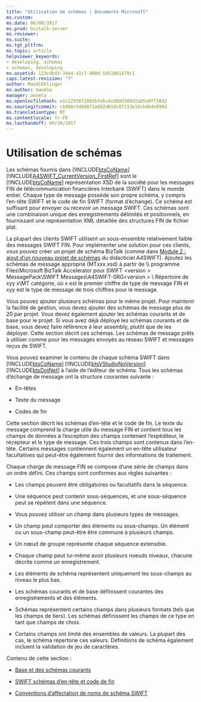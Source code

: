 ```yaml
---
title: "Utilisation de schémas | Documents Microsoft"
ms.custom: 
ms.date: 06/08/2017
ms.prod: biztalk-server
ms.reviewer: 
ms.suite: 
ms.tgt_pltfrm: 
ms.topic: article
helpviewer_keywords:
- developing, schemas
- schemas, developing
ms.assetid: 123c4b43-34e4-41c7-980d-5d518b1479c1
caps.latest.revision: "7"
author: MandiOhlinger
ms.author: mandia
manager: anneta
ms.openlocfilehash: e1c12936f2883bfdbcdcd80d300d2ab5a9ff58d2
ms.sourcegitcommit: cb908c540d8f1a692d01dc8f313e16cb4b4e696d
ms.translationtype: MT
ms.contentlocale: fr-FR
ms.lasthandoff: 09/20/2017
---
```

# <a name="working-with-schemas"></a>Utilisation de schémas
Les schémas fournis dans [!INCLUDE[btsCoName](../../includes/btsconame-md.md)] [!INCLUDE[A4SWIFT_CurrentVersion_FirstRef](../../includes/a4swift-currentversion-firstref-md.md)] sont le [!INCLUDE[btsCoName](../../includes/btsconame-md.md)] représentation XSD de la société pour les messages FIN de télécommunication financières Interbank (SWIFT) dans le monde entier. Chaque type de message possède son propre schéma, y compris l’en-tête SWIFT et le code de fin SWIFT (format d’échange). Ce schéma est suffisant pour envoyer ou recevoir un message SWIFT. Ces schémas sont une combinaison unique des enregistrements délimités et positionnels, en fournissant une représentation XML détaillée des structures FIN de fichier plat.  
  
 La plupart des clients SWIFT utilisent un sous-ensemble relativement faible des messages SWIFT FIN. Pour implémenter une solution pour ces clients, vous pouvez créer un projet de schéma BizTalk (comme dans [Module 2 : ajout d’un nouveau projet de schémas](../../adapters-and-accelerators/accelerator-swift/module-2-adding-a-new-schemas-project.md) du didacticiel A4SWIFT). Ajoutez les schémas de message approprié (MT*xxx*.xsd) à partir de \\\ programme Files\Microsoft BizTalk Accelerator pour SWIFT \<version > MessagePack\SWIFT Messages\A4SWIFT-SRG\<version > \ Répertoire de xyy x\MT catégorie, où x est le premier chiffre de type de message FIN et xyy est le type de message de trois chiffres pour le message.  
  
 Vous pouvez ajouter plusieurs schémas pour le même projet. Pour maintenir la facilité de gestion, vous devez ajouter des schémas de message plus de 20 par projet. Vous devez également ajouter les schémas courants et de base pour le projet. Si vous avez déjà déployé les schémas courants et de base, vous devez faire référence à leur assembly, plutôt que de les déployer. Cette section décrit ces schémas. Les schémas de message prêts à utiliser comme pour les messages envoyés au réseau SWIFT et messages reçus de SWIFT.  
  
 Vous pouvez examiner le contenu de chaque schéma SWIFT dans [!INCLUDE[btsCoName](../../includes/btsconame-md.md)] [!INCLUDE[btsVStudioNoVersion](../../includes/btsvstudionoversion-md.md)] [!INCLUDE[btsDotNet](../../includes/btsdotnet-md.md)] à l’aide de l’éditeur de schéma. Tous les schémas d’échange de message ont la structure courantes suivante :  
  
-   En-têtes  
  
-   Texte du message  
  
-   Codes de fin  
  
 Cette section décrit les schémas d’en-tête et le code de fin. Le texte du message comprend la charge utile du message FIN et contient tous les champs de données à l’exception des champs contenant l’expéditeur, le récepteur et le type de message. Ces trois champs sont contenus dans l’en-tête. Certains messages contiennent également un en-tête utilisateur facultatives qui peut-être également fournir des informations de traitement.  
  
 Chaque charge de message FIN se compose d’une série de champs dans un ordre défini. Ces champs sont conformes aux règles suivantes :  
  
-   Les champs peuvent être obligatoires ou facultatifs dans la séquence.  
  
-   Une séquence peut contenir sous-séquences, et une sous-séquence peut se répètent dans une séquence.  
  
-   Vous pouvez utiliser un champ dans plusieurs types de messages.  
  
-   Un champ peut comporter des éléments ou sous-champs. Un élément ou un sous-champ peut-être être commune à plusieurs champs.  
  
-   Un nœud de groupe représente chaque séquence extensible.  
  
-   Chaque champ peut lui-même avoir plusieurs noeuds niveaux, chacune décrite comme un enregistrement.  
  
-   Les éléments de schéma représentent uniquement les sous-champs au niveau le plus bas.  
  
-   Les schémas courants et de base définissent courantes des enregistrements et des éléments.  
  
-   Schémas représentent certains champs dans plusieurs formats (tels que les champs de tiers). Les schémas définissent les champs de ce type en tant que champs de choix.  
  
-   Certains champs ont limité des ensembles de valeurs. La plupart des cas, le schéma répertorie ces valeurs. Définitions de schéma également incluent la validation de jeu de caractères.  
  
 Contenu de cette section :  
  
-   [Base et des schémas courants](../../adapters-and-accelerators/accelerator-swift/base-and-common-schemas.md)  
  
-   [SWIFT schémas d’en-tête et code de fin](../../adapters-and-accelerators/accelerator-swift/swift-header-and-trailer-schemas.md)  
  
-   [Conventions d’affectation de noms de schéma SWIFT](../../adapters-and-accelerators/accelerator-swift/swift-schema-naming-conventions.md)